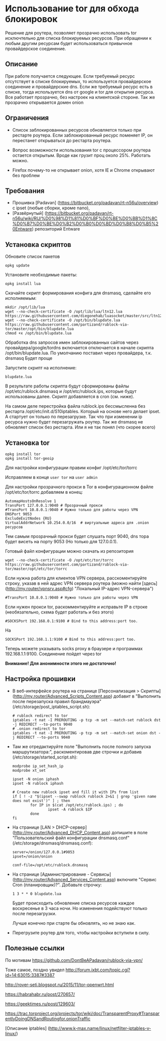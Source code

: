 Использование tor для обхода блокировок
=======================================

Решение для роутера, позволяет прозрачно использовать tor исключтельно для списка блокируемых ресурсов. При обращении к любым другим ресурсам будет использоваться привычное провайдерское соединение.

Описание
--------

При работе получается следующее. Если требуемый ресурс отсутствует в списке блокируемых, то используется провайдерское соединение и провайдерские dns. Если же требуемый ресурс есть в списке, тогда используется dns от google и tor для открытия ресурса. Все работает прозрачно, без настроек на клиентской стороне.
Так же прозрачно открывается домен onion

Ограничения
-----------

* Список заблокированных ресурсов обновляется только при рестарте роутера. Если заблокированный ресурс поменяет IP, он перестанет открываться до рестарта роутера.

* Вопрос возможности использования tor с процессором роутера остается открытым. Вроде как грузит проц около 25%. Работать можно.

* Firefox почему-то не открывает onion, хотя IE и Chrome открывают без проблем

Требования
----------

* Прошивка [Padavan] (https://bitbucket.org/padavan/rt-n56u/overview) с ipset (любые сборки, кроме nano),
* [Развёрнутый] (https://bitbucket.org/padavan/rt-n56u/wiki/RU/%D0%98%D1%81%D0%BF%D0%BE%D0%BB%D1%8C%D0%B7%D0%BE%D0%B2%D0%B0%D0%BD%D0%B8%D0%B5%20Entware) репозиторий Entware

Установка скриптов
------------------

Обновите список пакетов

    opkg update

Установите необходимые пакеты:

    opkg install lua

Скачайте скрипт формирования конфига для dnsmasq, сделайте его исполняемым:

    mkdir /opt/lib/lua
    wget --no-check-certificate -O /opt/lib/lua/ltn12.lua https://raw.githubusercontent.com/diegonehab/luasocket/master/src/ltn12.lua
    wget --no-check-certificate -O /opt/bin/blupdate.lua https://raw.githubusercontent.com/partizand/rublock-via-tor/master/opt/bin/blupdate.lua
    chmod +x /opt/bin/blupdate.lua

Обработка dns запросов имен заблокированных сайтов через провайдера/google/tordns включается отключается в начале скрипта /opt/bin/blupdate.lua. По умолчанию поставил через провайдера, т.к. dnsmasq Будет проще
	
Запустите скрипт на исполнение:

    blupdate.lua

В результате работы скрипта будут сформированы файлы /opt/etc/rublock.dnsmasq и /opt/etc/rublock.ips, которые будут использованы далее. Скрипт добавляется в cron (см. ниже).

На самом деле перестройка файла rublock.ips бессмысленна без рестарта /opt/etc/init.d/S10iptables. Который на основе него делает ipset. А стартует он только по перезагрузке. Так что при изменении ip ресурса нужно будет перезагружать роутер. Так же dnsmasq не обновляет список без рестарта. Или я не так понял (что скорее всего)

Установка tor
-------------

    opkg install tor
	opkg install tor-geoip
	
Для настройки конфигурации правим конфиг /opt/etc/tor/torrc

Исправляем в конце `user tor` на `user admin`

Для настройки прозрачного прокси в Tor в конфигурационном файле /opt/etc/tor/torrc добавляем в конец:

	AutomapHostsOnResolve 1
	TransPort 127.0.0.1:9040 # Прозрачный прокси
	#TransPort 10.8.0.1:9040 # Нужно только для работы через VPN
	DNSPort 9053
	ExcludeExitNodes {RU}
	VirtualAddrNetwork 10.254.0.0/16  # виртуальные адреса для .onion ресурсов

Тем самым прозрачный прокси будет слушать порт 9040, dns тора будет висеть на порту 9053 (Но только для 127.0.0.1).

Готовый файл конфигурации можно скачать из репозитория

	wget --no-check-certificate -O /opt/etc/tor/torrc https://raw.githubusercontent.com/partizand/rublock-via-tor/master/opt/etc/tor/torrc


Если нужна работа для клиентов VPN сервера, расскоментируйте строку, указав в ней адрес VPN сервера роутера (можно найти [здесь] (http://my.router/vpnsrv.asp#cfg) "Локальный IP-адрес VPN-сервера")

	#TransPort 10.8.0.1:9040 # Нужно только для работы через VPN

Если нужен прокси tor, раскомментируйте и исправьте IP в строке (необязательно, схема будет работать и без этого)
    
	#SOCKSPort 192.168.0.1:9100 # Bind to this address:port too.

На

    SOCKSPort 192.168.1.1:9100 # Bind to this address:port too.
	
Теперь можете указывать socks proxy в браузере и программах 192.168.1.1:9100. Соединение пойдет через tor

**Внимание! Для анонимности этого не достаточно!**


Настройка прошивки
------------------

* В веб-интерфейсе роутера на странице [Персонализация > Скрипты] (http://my.router/Advanced_Scripts_Content.asp)
добавит в "Выполнить после перезапуска правил брандмауэра" (/etc/storage/post_iptables_script.sh):

	```
	# rublock redirect to tor
	iptables -t nat -I PREROUTING -p tcp -m set --match-set rublock dst -j REDIRECT --to-ports 9040
	# .onion redirect to tor
	iptables -t nat -I PREROUTING -p tcp -m set --match-set onion dst -j REDIRECT --to-ports 9040
	```


* Там же отредактируйте поле "Выполнить после полного запуска маршрутизатора:", раскоментировав две строчки и добавив (/etc/storage/started_script.sh):

    ```
	modprobe ip_set_hash_ip
    modprobe xt_set
	
	ipset -N onion iphash
	ipset -N rublock iphash
	
	# Create new rublock ipset and fill it with IPs from list
	if [ ! -z "$(ipset --swap rublock rublock 2>&1 | grep 'given name does not exist')" ] ; then
			for IP in $(cat /opt/etc/rublock.ips) ; do
					ipset -A rublock $IP
			done
	fi
	```

* На странице [LAN > DHCP-сервер] (http://my.router/Advanced_DHCP_Content.asp) допишите в поле "Пользовательский файл конфигурации dnsmasq.conf" (/etc/storage/dnsmasq/dnsmasq.conf):

	```
	server=/onion/127.0.0.1#9053
	ipset=/onion/onion

	conf-file=/opt/etc/rublock.dnsmasq
	```

* На странице [Администрирование - Сервисы] (http://my.router/Advanced_Services_Content.asp) включите "Сервис Cron (планировщик)?".  Добавьте строчку:

	`1 3 * * 0 blupdate.lua`
	
	Будет происходить обновление списка ресурсов каждое воскресенье в 3 часа ночи. Но изменения подействуют только после перезагрузки.

	Лучше конечно при старте бы обновлять, но не знаю как.

* Перегрузите роутер для того, чтобы настройки вступили в силу.

Полезные ссылки
---------------

По мотивам https://github.com/DontBeAPadavan/rublock-via-vpn/

Тоже самое, поздно увидел http://forum.ixbt.com/topic.cgi?id=14:63015:3387#3387

http://rover-seti.blogspot.ru/2015/11/tor-openwrt.html

https://habrahabr.ru/post/270657/

https://geektimes.ru/post/129603/

https://trac.torproject.org/projects/tor/wiki/doc/TransparentProxy#TransparentlyDoingDNSandRoutingfor.onionTraffic

[Описание iptables] (http://www.k-max.name/linux/netfilter-iptables-v-linux/)








